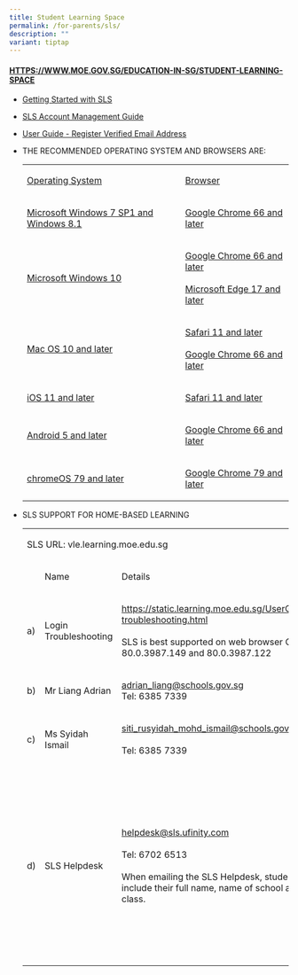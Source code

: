 ```yaml
---
title: Student Learning Space
permalink: /for-parents/sls/
description: ""
variant: tiptap
---
```

<h4><a href="HTTPS://WWW.MOE.GOV.SG/EDUCATION-IN-SG/STUDENT-LEARNING-SPACE" rel="noopener noreferrer nofollow" target="_blank">HTTPS://WWW.MOE.GOV.SG/EDUCATION-IN-SG/STUDENT-LEARNING-SPACE</a></h4>
<ul data-tight="true" class="tight">
<li>
<p><a href="/files/Getting%20Started%20with%20SLS.pdf" rel="noopener noreferrer nofollow" target="_blank">Getting Started with SLS</a>
</p>
</li>
<li>
<p><a href="/files/SLS%20Account%20Management%20Guide.pdf" rel="noopener noreferrer nofollow" target="_blank">SLS Account Management Guide</a>
</p>
</li>
<li>
<p><a href="/files/User%20Guide%20-%20Register%20Verified%20Email%20Address.pdf" rel="noopener noreferrer nofollow" target="_blank">User Guide - Register Verified Email Address</a>
</p>
</li>
</ul>
<ul>
<li>
<p>THE RECOMMENDED OPERATING SYSTEM AND BROWSERS ARE:</p>
<p></p>
<table>
<tbody>
<tr>
<td rowspan="1" colspan="1">
<p><a href="https://www.moe.gov.sg/education/syllabuses/singapore-student-learning-space-(sls)" rel="noopener noreferrer nofollow" target="_blank">Operating System</a>
</p>
</td>
<td rowspan="1" colspan="1">
<p><a href="https://www.moe.gov.sg/education/syllabuses/singapore-student-learning-space-(sls)" rel="noopener noreferrer nofollow" target="_blank">Browser</a>
</p>
</td>
</tr>
<tr>
<td rowspan="1" colspan="1">
<p><a href="https://www.moe.gov.sg/education/syllabuses/singapore-student-learning-space-(sls)" rel="noopener noreferrer nofollow" target="_blank">Microsoft Windows 7 SP1 and Windows 8.1</a>
</p>
</td>
<td rowspan="1" colspan="1">
<p><a href="https://www.moe.gov.sg/education/syllabuses/singapore-student-learning-space-(sls)" rel="noopener noreferrer" target="_blank">Google Chrome 66 and later</a>
</p>
</td>
</tr>
<tr>
<td rowspan="1" colspan="1">
<p><a href="https://www.moe.gov.sg/education/syllabuses/singapore-student-learning-space-(sls)" rel="noopener noreferrer nofollow" target="_blank">Microsoft Windows 10</a>
</p>
</td>
<td rowspan="1" colspan="1">
<p><a href="https://www.moe.gov.sg/education/syllabuses/singapore-student-learning-space-(sls)" rel="noopener noreferrer" target="_blank">Google Chrome 66 and later</a>
<br>
<br><a href="https://www.moe.gov.sg/education/syllabuses/singapore-student-learning-space-(sls)" rel="noopener noreferrer" target="_blank">Microsoft Edge 17 and later</a>
</p>
</td>
</tr>
<tr>
<td rowspan="1" colspan="1">
<p><a href="https://www.moe.gov.sg/education/syllabuses/singapore-student-learning-space-(sls)" rel="noopener noreferrer nofollow" target="_blank">Mac OS 10 and later</a>
</p>
</td>
<td rowspan="1" colspan="1">
<p><a href="https://www.moe.gov.sg/education/syllabuses/singapore-student-learning-space-(sls)" rel="noopener noreferrer" target="_blank">Safari 11 and later</a>
<br>
<br><a href="https://www.moe.gov.sg/education/syllabuses/singapore-student-learning-space-(sls)" rel="noopener noreferrer" target="_blank">Google Chrome 66 and later</a>
</p>
</td>
</tr>
<tr>
<td rowspan="1" colspan="1">
<p><a href="https://www.moe.gov.sg/education/syllabuses/singapore-student-learning-space-(sls)" rel="noopener noreferrer nofollow" target="_blank">iOS 11 and later</a>
</p>
</td>
<td rowspan="1" colspan="1">
<p><a href="https://www.moe.gov.sg/education/syllabuses/singapore-student-learning-space-(sls)" rel="noopener noreferrer nofollow" target="_blank">Safari 11 and later</a>
</p>
</td>
</tr>
<tr>
<td rowspan="1" colspan="1">
<p><a href="https://www.moe.gov.sg/education/syllabuses/singapore-student-learning-space-(sls)" rel="noopener noreferrer nofollow" target="_blank">Android 5 and later</a>
</p>
</td>
<td rowspan="1" colspan="1">
<p><a href="https://www.moe.gov.sg/education/syllabuses/singapore-student-learning-space-(sls)" rel="noopener noreferrer nofollow" target="_blank">Google Chrome 66 and later</a>
</p>
</td>
</tr>
<tr>
<td rowspan="1" colspan="1">
<p><a href="https://www.moe.gov.sg/education/syllabuses/singapore-student-learning-space-(sls)" rel="noopener noreferrer" target="_blank">chromeOS 79 and later</a>
</p>
</td>
<td rowspan="1" colspan="1">
<p><a href="https://www.moe.gov.sg/education/syllabuses/singapore-student-learning-space-(sls)" rel="noopener noreferrer nofollow" target="_blank">Google Chrome 79 and later</a>
</p>
</td>
</tr>
</tbody>
</table>
</li>
<li>
<p>SLS SUPPORT FOR HOME-BASED LEARNING</p>
<p></p>
<table>
<tbody>
<tr>
<td rowspan="1" colspan="4">
<p>SLS URL: vle.learning.moe.edu.sg</p>
</td>
</tr>
<tr>
<td rowspan="1" colspan="1">
<p></p>
</td>
<td rowspan="1" colspan="1">
<p>Name</p>
</td>
<td rowspan="1" colspan="1">
<p>Details</p>
</td>
<td rowspan="1" colspan="1">
<p>Timing</p>
</td>
</tr>
<tr>
<td rowspan="1" colspan="1">
<p>a)</p>
</td>
<td rowspan="1" colspan="1">
<p>Login Troubleshooting</p>
</td>
<td rowspan="1" colspan="1">
<p><a href="https://static.learning.moe.edu.sg/UserGuide/login-troubleshooting.html" rel="noopener noreferrer nofollow" target="_blank">https://static.learning.moe.edu.sg/UserGuide/login-troubleshooting.html</a>
<br>
<br>SLS is best supported on web browser Chrome 80.0.3987.149 and 80.0.3987.122</p>
</td>
<td rowspan="1" colspan="1">
<p>-</p>
</td>
</tr>
<tr>
<td rowspan="1" colspan="1">
<p>b)</p>
</td>
<td rowspan="1" colspan="1">
<p>Mr Liang Adrian</p>
</td>
<td rowspan="1" colspan="1">
<p><a href="mailto:adrian_liang@schools.gov.sg" rel="noopener noreferrer nofollow" target="_blank">adrian_liang@schools.gov.sg</a>
<br>Tel: 6385 7339</p>
</td>
<td rowspan="2" colspan="1">
<p><u>Monday - Friday</u>
<br>8.00am to 4.00pm</p>
</td>
</tr>
<tr>
<td rowspan="1" colspan="1">
<p>c)</p>
</td>
<td rowspan="1" colspan="1">
<p>Ms Syidah Ismail</p>
</td>
<td rowspan="1" colspan="1">
<p><a href="mailto:siti_rusyidah_mohd_ismail@schools.gov.sg" rel="noopener noreferrer nofollow" target="_blank">siti_rusyidah_mohd_ismail@schools.gov.sg</a>
<br>
<br>Tel: 6385 7339</p>
</td>
</tr>
<tr>
<td rowspan="1" colspan="1">
<p>d)</p>
</td>
<td rowspan="1" colspan="1">
<p>SLS Helpdesk</p>
</td>
<td rowspan="1" colspan="1">
<p><a href="mailto:helpdesk@sls.ufinity.com" rel="noopener noreferrer nofollow" target="_blank">helpdesk@sls.ufinity.com</a>
<br>
<br>Tel: 6702 6513
<br>
<br>When emailing the SLS Helpdesk, students should include their full name,
name of school and form class.</p>
</td>
<td rowspan="1" colspan="1">
<p><u>Monday - Friday</u>
<br>4.00pm – 9.00pm
<br>
<br><u>Saturday</u>
<br>9.00am – 3.00pm
<br>
<br>Closed on Sundays &amp; Public Holidays</p>
</td>
</tr>
</tbody>
</table>
</li>
</ul>
<p></p>